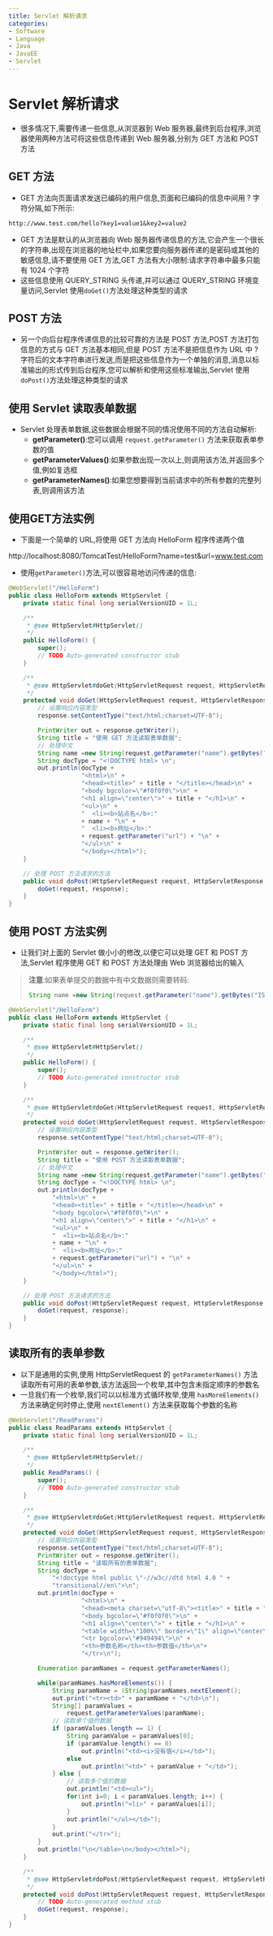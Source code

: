 ```yaml
---
title: Servlet 解析请求
categories:
- Software
- Language
- Java
- JavaEE
- Servlet
---
```

# Servlet 解析请求

- 很多情况下,需要传递一些信息,从浏览器到 Web 服务器,最终到后台程序,浏览器使用两种方法可将这些信息传递到 Web 服务器,分别为 GET 方法和 POST 方法

## GET 方法

- GET 方法向页面请求发送已编码的用户信息,页面和已编码的信息中间用 ? 字符分隔,如下所示:

```
http://www.test.com/hello?key1=value1&key2=value2
```

- GET 方法是默认的从浏览器向 Web 服务器传递信息的方法,它会产生一个很长的字符串,出现在浏览器的地址栏中,如果您要向服务器传递的是密码或其他的敏感信息,请不要使用 GET 方法,GET 方法有大小限制:请求字符串中最多只能有 1024 个字符
- 这些信息使用 QUERY_STRING 头传递,并可以通过 QUERY_STRING 环境变量访问,Servlet 使用`doGet()`方法处理这种类型的请求

## POST 方法

- 另一个向后台程序传递信息的比较可靠的方法是 POST 方法,POST 方法打包信息的方式与 GET 方法基本相同,但是 POST 方法不是把信息作为 URL 中 ? 字符后的文本字符串进行发送,而是把这些信息作为一个单独的消息,消息以标准输出的形式传到后台程序,您可以解析和使用这些标准输出,Servlet 使用`doPost()`方法处理这种类型的请求

## 使用 Servlet 读取表单数据

- Servlet 处理表单数据,这些数据会根据不同的情况使用不同的方法自动解析:
    - **getParameter()**:您可以调用 `request.getParameter()` 方法来获取表单参数的值
    - **getParameterValues()**:如果参数出现一次以上,则调用该方法,并返回多个值,例如复选框
    - **getParameterNames()**:如果您想要得到当前请求中的所有参数的完整列表,则调用该方法

## 使用GET方法实例

- 下面是一个简单的 URL,将使用 GET 方法向 HelloForm 程序传递两个值

http://localhost:8080/TomcatTest/HelloForm?name=test&url=www.test.com

- 使用`getParameter()`方法,可以很容易地访问传递的信息:

```java
@WebServlet("/HelloForm")
public class HelloForm extends HttpServlet {
    private static final long serialVersionUID = 1L;

    /**
     * @see HttpServlet#HttpServlet()
     */
    public HelloForm() {
        super();
        // TODO Auto-generated constructor stub
    }

    /**
     * @see HttpServlet#doGet(HttpServletRequest request, HttpServletResponse response)
     */
    protected void doGet(HttpServletRequest request, HttpServletResponse response) throws ServletException, IOException {
        // 设置响应内容类型
        response.setContentType("text/html;charset=UTF-8");

        PrintWriter out = response.getWriter();
        String title = "使用 GET 方法读取表单数据";
        // 处理中文
        String name =new String(request.getParameter("name").getBytes("ISO-8859-1"),"UTF-8");
        String docType = "<!DOCTYPE html> \n";
        out.println(docType +
                    "<html>\n" +
                    "<head><title>" + title + "</title></head>\n" +
                    "<body bgcolor=\"#f0f0f0\">\n" +
                    "<h1 align=\"center\">" + title + "</h1>\n" +
                    "<ul>\n" +
                    "  <li><b>站点名</b>:"
                    + name + "\n" +
                    "  <li><b>网址</b>:"
                    + request.getParameter("url") + "\n" +
                    "</ul>\n" +
                    "</body></html>");
    }

    // 处理 POST 方法请求的方法
    public void doPost(HttpServletRequest request, HttpServletResponse response) throws ServletException, IOException {
        doGet(request, response);
    }
}
```

## 使用 POST 方法实例

- 让我们对上面的 Servlet 做小小的修改,以便它可以处理 GET 和 POST 方法,Servlet 程序使用 GET 和 POST 方法处理由 Web 浏览器给出的输入

> **注意**:如果表单提交的数据中有中文数据则需要转码:
>
> ```java
> String name =new String(request.getParameter("name").getBytes("ISO8859-1"),"UTF-8");
> ```

```java
@WebServlet("/HelloForm")
public class HelloForm extends HttpServlet {
    private static final long serialVersionUID = 1L;

    /**
     * @see HttpServlet#HttpServlet()
     */
    public HelloForm() {
        super();
        // TODO Auto-generated constructor stub
    }

    /**
     * @see HttpServlet#doGet(HttpServletRequest request, HttpServletResponse response)
     */
    protected void doGet(HttpServletRequest request, HttpServletResponse response) throws ServletException, IOException {
        // 设置响应内容类型
        response.setContentType("text/html;charset=UTF-8");

        PrintWriter out = response.getWriter();
        String title = "使用 POST 方法读取表单数据";
        // 处理中文
        String name =new String(request.getParameter("name").getBytes("ISO8859-1"),"UTF-8");
        String docType = "<!DOCTYPE html> \n";
        out.println(docType +
            "<html>\n" +
            "<head><title>" + title + "</title></head>\n" +
            "<body bgcolor=\"#f0f0f0\">\n" +
            "<h1 align=\"center\">" + title + "</h1>\n" +
            "<ul>\n" +
            "  <li><b>站点名</b>:"
            + name + "\n" +
            "  <li><b>网址</b>:"
            + request.getParameter("url") + "\n" +
            "</ul>\n" +
            "</body></html>");
    }

    // 处理 POST 方法请求的方法
    public void doPost(HttpServletRequest request, HttpServletResponse response) throws ServletException, IOException {
        doGet(request, response);
    }
}
```

## 读取所有的表单参数

- 以下是通用的实例,使用 HttpServletRequest 的 `getParameterNames()` 方法读取所有可用的表单参数,该方法返回一个枚举,其中包含未指定顺序的参数名
- 一旦我们有一个枚举,我们可以以标准方式循环枚举,使用 `hasMoreElements()` 方法来确定何时停止,使用 `nextElement()` 方法来获取每个参数的名称

```java
@WebServlet("/ReadParams")
public class ReadParams extends HttpServlet {
    private static final long serialVersionUID = 1L;

    /**
     * @see HttpServlet#HttpServlet()
     */
    public ReadParams() {
        super();
        // TODO Auto-generated constructor stub
    }

    /**
     * @see HttpServlet#doGet(HttpServletRequest request, HttpServletResponse response)
     */
    protected void doGet(HttpServletRequest request, HttpServletResponse response) throws ServletException, IOException {
        // 设置响应内容类型
        response.setContentType("text/html;charset=UTF-8");
        PrintWriter out = response.getWriter();
        String title = "读取所有的表单数据";
        String docType =
            "<!doctype html public \"-//w3c//dtd html 4.0 " +
            "transitional//en\">\n";
        out.println(docType +
                    "<html>\n" +
                    "<head><meta charset=\"utf-8\"><title>" + title + "</title></head>\n" +
                    "<body bgcolor=\"#f0f0f0\">\n" +
                    "<h1 align=\"center\">" + title + "</h1>\n" +
                    "<table width=\"100%\" border=\"1\" align=\"center\">\n" +
                    "<tr bgcolor=\"#949494\">\n" +
                    "<th>参数名称</th><th>参数值</th>\n"+
                    "</tr>\n");

        Enumeration paramNames = request.getParameterNames();

        while(paramNames.hasMoreElements()) {
            String paramName = (String)paramNames.nextElement();
            out.print("<tr><td>" + paramName + "</td>\n");
            String[] paramValues =
                request.getParameterValues(paramName);
            // 读取单个值的数据
            if (paramValues.length == 1) {
                String paramValue = paramValues[0];
                if (paramValue.length() == 0)
                    out.println("<td><i>没有值</i></td>");
                else
                    out.println("<td>" + paramValue + "</td>");
            } else {
                // 读取多个值的数据
                out.println("<td><ul>");
                for(int i=0; i < paramValues.length; i++) {
                    out.println("<li>" + paramValues[i]);
                }
                out.println("</ul></td>");
            }
            out.print("</tr>");
        }
        out.println("\n</table>\n</body></html>");
    }

    /**
     * @see HttpServlet#doPost(HttpServletRequest request, HttpServletResponse response)
     */
    protected void doPost(HttpServletRequest request, HttpServletResponse response) throws ServletException, IOException {
        // TODO Auto-generated method stub
        doGet(request, response);
    }
}
```

